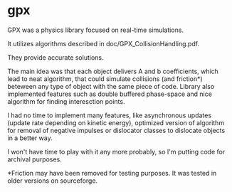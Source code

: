 # gpx

GPX was a physics library focused on real-time simulations.

It utilizes algorithms described in doc/GPX_CollisionHandling.pdf.

They provide accurate solutions.

The main idea was that each object delivers A and b coefficients, which lead to neat algorithm, 
that could simulate collisions (and friction*) beteween any type of object with the same piece of code.
Library also implemented features such as double buffered phase-space and nice algorithm for finding interesction points.

I had no time to implement many features, like asynchronous updates (update rate depending on kinetic energy),
optimized version of algorithm for removal of negative impulses or dislocator classes to dislocate objects in a better way.

I won't have time to play with it any more probably, so I'm putting code for archival purposes.

*Friction may have been removed for testing purposes. It was tested in older versions on sourceforge.
